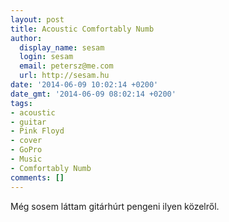 ```yaml
---
layout: post
title: Acoustic Comfortably Numb
author:
  display_name: sesam
  login: sesam
  email: petersz@me.com
  url: http://sesam.hu
date: '2014-06-09 10:02:14 +0200'
date_gmt: '2014-06-09 08:02:14 +0200'
tags:
- acoustic
- guitar
- Pink Floyd
- cover
- GoPro
- Music
- Comfortably Numb
comments: []
---
```


Még sosem láttam gitárhúrt pengeni ilyen közelről.
